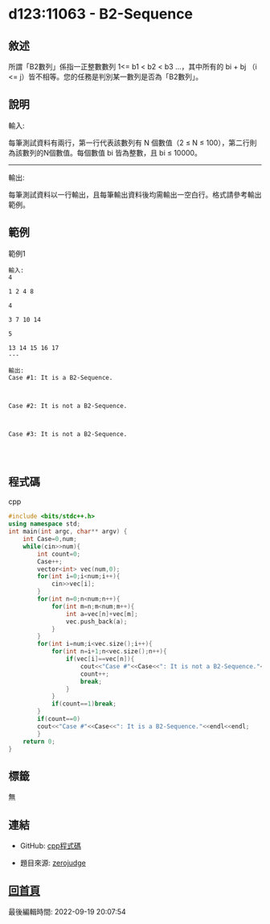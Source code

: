 # d123:11063 - B2-Sequence

## 敘述

所謂「B2數列」係指一正整數數列 1<= b1 < b2 < b3 ...，其中所有的 bi + bj （i <= j）皆不相等。您的任務是判別某一數列是否為「B2數列」。


## 說明

輸入:

每筆測試資料有兩行，第一行代表該數列有 N 個數值（2 ≤ N ≤ 100），第二行則為該數列的N個數值。每個數值 bi 皆為整數，且 bi ≤ 10000。

---

輸出:

每筆測試資料以一行輸出，且每筆輸出資料後均需輸出一空白行。格式請參考輸出範例。

## 範例
範例1

```
輸入:
4
1 2 4 8
4
3 7 10 14
5
13 14 15 16 17
---

輸出:
Case #1: It is a B2-Sequence.

Case #2: It is not a B2-Sequence.

Case #3: It is not a B2-Sequence.


```

## 程式碼
cpp

```cpp
#include <bits/stdc++.h>
using namespace std;
int main(int argc, char** argv) {
    int Case=0,num;
    while(cin>>num){
        int count=0;
        Case++;
        vector<int> vec(num,0);
        for(int i=0;i<num;i++){
            cin>>vec[i];    
        }
        for(int n=0;n<num;n++){
            for(int m=n;m<num;m++){
                int a=vec[n]+vec[m];
                vec.push_back(a);
            }
        }
        for(int i=num;i<vec.size();i++){
            for(int n=i+1;n<vec.size();n++){
                if(vec[i]==vec[n]){
                    cout<<"Case #"<<Case<<": It is not a B2-Sequence."<<endl<<endl;
                    count++;
                    break;
                }
            }
            if(count==1)break;
        }
        if(count==0)
        cout<<"Case #"<<Case<<": It is a B2-Sequence."<<endl<<endl;
        }
    return 0;
}

```

## 標籤

無

## 連結
- GitHub: [cpp程式碼](https://github.com/henryleecode23/solve_record/blob/main/zerojudge/d123/main.cpp)


- 題目來源: [zerojudge](https://zerojudge.tw/ShowProblem?problemid=d123)

## [回首頁](https://henryleecode23.github.io/solve_record/)


最後編輯時間: 2022-09-19 20:07:54